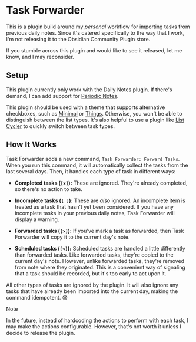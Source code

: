 # Task Forwarder

This is a plugin build around my _personal_ workflow for importing tasks from previous daily notes.
Since it's catered specifically to the way that I work, I'm not releasing it to the Obsidian
Community Plugin store.

If you stumble across this plugin and would like to see it released, let me know, and I may
reconsider.

## Setup

This plugin currently only work with the Daily Notes plugin. If there's demand, I can add support
for [Periodic Notes](https://github.com/liamcain/obsidian-periodic-notes).

This plugin should be used with a theme that supports alternative checkboxes, such as
[Minimal](https://minimal.guide/checklists) or
[Things](https://github.com/colineckert/obsidian-things?tab=readme-ov-file#checkbox-styling).
Otherwise, you won't be able to distinguish between the list types. It's also helpful to use a
plugin like [List Cycler](https://github.com/LandonSchropp/obsidian-list-cycler/edit/main/readme.md)
to quickly switch between task types.

## How It Works

Task Forwarder adds a new command, `Task Forwarder: Forward Tasks`. When you run this command, it
will automatically collect the tasks from the last several days. Then, it handles each type of task
in different ways:

- **Completed tasks (`[x]`):** These are ignored. They're already completed, so there's no action to
  take.

- **Incomplete tasks (`[ ]`):** These are _also_ ignored. An incomplete item is treated as a task
  that hasn't yet been considered. If you have any incomplete tasks in your previous daily notes,
  Task Forwarder will display a warning.

- **Forwarded tasks (`[>]`):** If you've mark a task as forwarded, then Task Forwarder will copy it to
  the current day's note.

* **Scheduled tasks (`[<]`):** Scheduled tasks are handled a little differently than forwarded
  tasks. Like forwarded tasks, they're copied to the current day's note. However, unlike forwarded
  tasks, they're removed from note where they originated. This is a convenient way of signaling that
  a task should be recorded, but it's too early to act upon it.

All other types of tasks are ignored by the plugin. It will also ignore any tasks that have already
been imported into the current day, making the command idempotent. 😎

> [!NOTE]  
> In the future, instead of hardcoding the actions to perform with each task, I may make the actions
> configurable. However, that's not worth it unless I decide to release the plugin.
